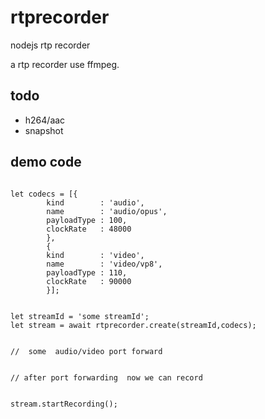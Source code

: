 # rtprecorder
nodejs  rtp  recorder



a rtp recorder  use ffmpeg.



## todo


- h264/aac 
- snapshot




## demo code

```

let codecs = [{
        kind        : 'audio',
        name        : 'audio/opus',
        payloadType : 100,
        clockRate   : 48000
        },
        {
        kind        : 'video',
        name        : 'video/vp8',
        payloadType : 110,
        clockRate   : 90000
        }];


let streamId = 'some streamId';
let stream = await rtprecorder.create(streamId,codecs);


//  some  audio/video port forward


// after port forwarding  now we can record 


stream.startRecording();


```

